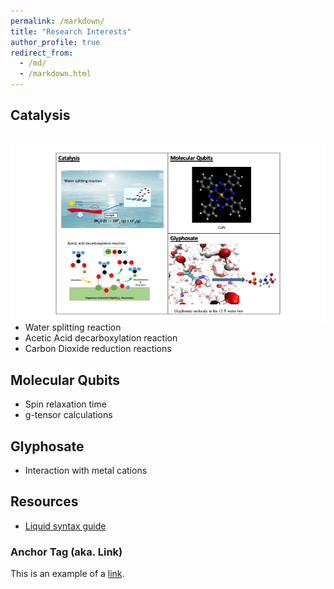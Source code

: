 ```yaml
---
permalink: /markdown/
title: "Research Interests"
author_profile: true
redirect_from: 
  - /md/
  - /markdown.html
---
```


## Catalysis
<br/><img align="right" src='/images/research_interest.png'>
* Water splitting reaction
* Acetic Acid decarboxylation reaction
* Carbon Dioxide reduction reactions



## Molecular Qubits

* Spin relaxation time
* g-tensor calculations

## Glyphosate

* Interaction with metal cations




## Resources
 * [Liquid syntax guide](https://shopify.github.io/liquid/tags/control-flow/)









### Anchor Tag (aka. Link)

This is an example of a [link](http://github.com "Github").


